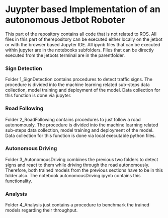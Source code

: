 # Juypter based Implementation of an autonomous Jetbot Roboter
This part of the repository contains all code that is not related to ROS. All files in this part of therepository can be
executed either locally on the jetbot or with the browser based Jupyter IDE. 
All ipynb files that can be executed within jupyter are in the notebooks subfolders. Files that can be directly 
executed from the jetbots terminal are in the parentfolder.

### Sign Detection
Folder 1_SignDetection contains procedures to detect traffic signs. The procedure is divided into the machine learning
related sub-steps data collection, model training and deployment of the model. Data collection for this function is done
via jupyter.

### Road Following
Folder 2_RoadFollowing contains procedures to just follow a road autonomously. The procedure is divided into the 
machine learning related sub-steps data collection, model training and deployment of the model. Data collection for this
function is done via local executable python files.

### Autonomous Driving
Folder 3_AutonomousDriving combines the previous two folders to detect signs and react to them while driving through the
road autonomously. Therefore, both trained models from the previous sections have to be in this folder also. The 
notebook autonomousDriving.ipynb contains this functionality.

### Analysis
Folder 4_Analysis just contains a procedure to benchmark the trained models regarding their throughput. 